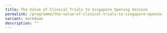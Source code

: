 ```yaml
---
title: The Value of Clinical Trials to Singapore Opening Session
permalink: /programme/the-value-of-clinical-trials-to-singapore-opening-session/
variant: markdown
description: ""
---
```

<p></p>